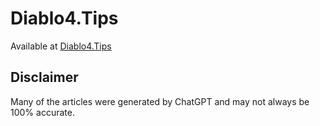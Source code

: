 # Diablo4.Tips
Available at [Diablo4.Tips](https://diablo4.tips)

## Disclaimer
Many of the articles were generated by ChatGPT and may not always be 100% accurate.
